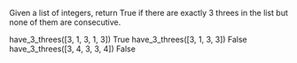 Given a list of integers, return True if there are exactly 3 threes in the list but none of them are consecutive.

have_3_threes([3, 1, 3, 1, 3])  True
have_3_threes([3, 1, 3, 3])  False
have_3_threes([3, 4, 3, 3, 4]) False

